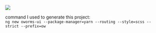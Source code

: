 <img src="https://github.com/benj-power/oworms-ui/blob/develop/src/assets/oh-worm.jpg"></img>


command I used to generate this project:\
`ng new oworms-ui --package-manager=yarn --routing --style=scss --strict --prefix=ow`  

